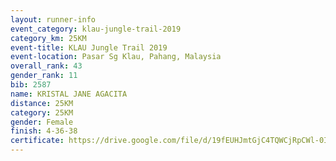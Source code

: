 ```yaml
---
layout: runner-info 
event_category: klau-jungle-trail-2019 
category_km: 25KM 
event-title: KLAU Jungle Trail 2019 
event-location: Pasar Sg Klau, Pahang, Malaysia 
overall_rank: 43
gender_rank: 11
bib: 2587
name: KRISTAL JANE AGACITA
distance: 25KM
category: 25KM
gender: Female
finish: 4-36-38
certificate: https://drive.google.com/file/d/19fEUHJmtGjC4TQWCjRpCWl-0IRue2fDQ/view?usp=sharing
---
```

